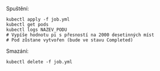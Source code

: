 Spuštění:

    kubectl apply -f job.yml
    kubectl get pods
    kubectl logs NAZEV_PODU
    # Vypíše hodnotu pi s přesností na 2000 desetinných míst
    # Pod zůstane vytvořen (bude ve stavu Completed)

Smazání:

    kubectl delete -f job.yml
